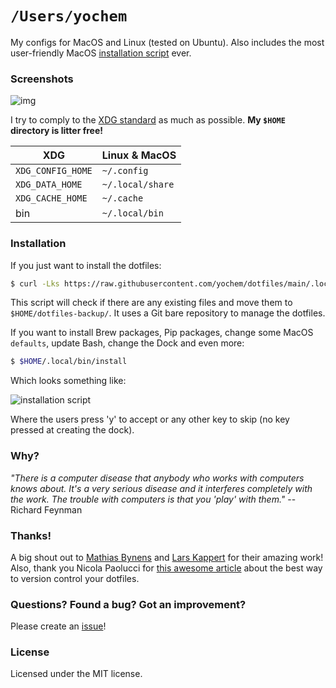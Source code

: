 # `/Users/yochem`
My configs for MacOS and Linux (tested on Ubuntu). Also
includes the most user-friendly MacOS [installation
script](.local/bin/macdefaults) ever.

### Screenshots
![img](https://user-images.githubusercontent.com/23235841/63441128-38638a80-c431-11e9-8e42-32f6965589aa.png)

I try to comply to the [XDG
standard](https://specifications.freedesktop.org/basedir-spec/basedir-spec-latest.html)
as much as possible. **My `$HOME` directory is litter free!**

XDG               | Linux & MacOS
------------------|-----------------
`XDG_CONFIG_HOME` | `~/.config`
`XDG_DATA_HOME`   | `~/.local/share`
`XDG_CACHE_HOME`  | `~/.cache`
bin               | `~/.local/bin`

### Installation
If you just want to install the dotfiles:
```bash
$ curl -Lks https://raw.githubusercontent.com/yochem/dotfiles/main/.local/bin/dotinstall | $(which bash)
```
This script will check if there are any existing files and move them to
`$HOME/dotfiles-backup/`. It uses a Git bare repository to manage the
dotfiles.

If you want to install Brew packages, Pip packages, change some MacOS
`defaults`, update Bash, change the Dock and even more:
```bash
$ $HOME/.local/bin/install
```
Which looks something like:

![installation script](https://media.giphy.com/media/3pAPsTr66NdEe8cgGa/giphy.gif)

Where the users press 'y' to accept or any other key to skip (no key pressed
at creating the dock).

### Why?
*"There is a computer disease that anybody who works with computers knows about.
It's a very serious disease and it interferes completely with the work. The
trouble with computers is that you 'play' with them."* -- Richard Feynman

### Thanks!
A big shout out to [Mathias Bynens](https://github.com/mathiasbynens/dotfiles)
and [Lars Kappert](https://github.com/webpro/dotfiles) for their amazing work!
Also, thank you Nicola Paolucci for [this awesome
article](https://developer.atlassian.com/blog/2016/02/best-way-to-store-dotfiles-git-bare-repo/)
about the best way to version control your dotfiles.

### Questions? Found a bug? Got an improvement?
Please create an [issue](https://github.com/yochem/dotfiles/issues/new)!

### License
Licensed under the MIT license.
